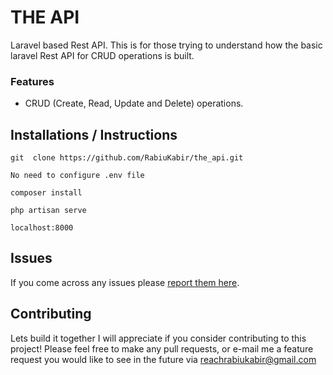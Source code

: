 # THE API
Laravel based Rest API.
This is for those trying to understand how the basic laravel Rest API for CRUD operations is built.

### Features
* CRUD (Create, Read, Update and Delete) operations.

## Installations / Instructions

``` git  clone https://github.com/RabiuKabir/the_api.git ```

``` No need to configure .env file ```

``` composer install ```

``` php artisan serve ```

`localhost:8000`



## Issues
If you come across any issues please [report them here](https://github.com/RabiuKabir/the_api/issues).

## Contributing
 
Lets build it together I will appreciate if you consider contributing to this project! Please feel free to make any pull requests, or e-mail me a feature request you would like to see in the future via reachrabiukabir@gmail.com
 
 







